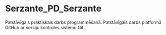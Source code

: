 # Serzante_PD_Serzante
Patstāvīgais praktiskais darbs programmēšanā.
Patstāvīgais darbs platformā GitHub ar versiju kontroles sistēmu Git.

